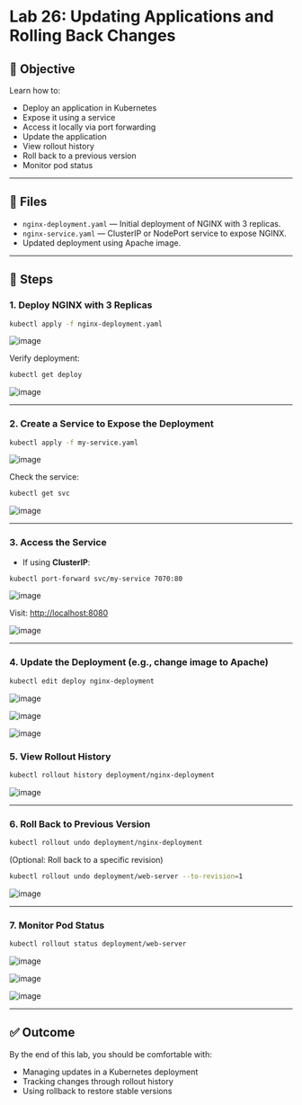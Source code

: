 # Lab 26: Updating Applications and Rolling Back Changes

## 🧪 Objective

Learn how to:
- Deploy an application in Kubernetes
- Expose it using a service
- Access it locally via port forwarding
- Update the application
- View rollout history
- Roll back to a previous version
- Monitor pod status

---

## 📁 Files

- `nginx-deployment.yaml` — Initial deployment of NGINX with 3 replicas.
- `nginx-service.yaml` — ClusterIP or NodePort service to expose NGINX.
- Updated deployment using Apache image.
  
---

## 🔧 Steps

### 1. Deploy NGINX with 3 Replicas

```bash
kubectl apply -f nginx-deployment.yaml
````
![image](https://github.com/user-attachments/assets/1cc2279e-e267-490a-b4e8-382299d1a28c)

Verify deployment:

```bash
kubectl get deploy
```
![image](https://github.com/user-attachments/assets/a9efa1c7-f771-49e3-ab80-9ef6707a3a77)

---

### 2. Create a Service to Expose the Deployment

```bash
kubectl apply -f my-service.yaml
```
![image](https://github.com/user-attachments/assets/ff2f9222-7dd2-469b-818e-901a960982e7)

Check the service:

```bash
kubectl get svc
```
![image](https://github.com/user-attachments/assets/1f6bf45d-4d6c-4f7b-8616-a5cae1660228)

---

### 3. Access the Service

* If using **ClusterIP**:

```bash
kubectl port-forward svc/my-service 7070:80
```
![image](https://github.com/user-attachments/assets/6dbcc011-510c-44c7-b38e-79fee3a14078)

Visit: [http://localhost:8080](http://localhost:8080)

![image](https://github.com/user-attachments/assets/e63c87a8-c246-4647-b6a0-5d155fb33f41)

---

### 4. Update the Deployment (e.g., change image to Apache)

```bash
kubectl edit deploy nginx-deployment 
```
![image](https://github.com/user-attachments/assets/78ce87ca-5b30-4593-9334-55a7190e5b53)

![image](https://github.com/user-attachments/assets/b53cbcc7-d3e2-4495-9587-584170228efa)

![image](https://github.com/user-attachments/assets/638c14b3-21cc-4cb0-bfec-a902ee01b5ea)

### 5. View Rollout History

```bash
kubectl rollout history deployment/nginx-deployment
```
![image](https://github.com/user-attachments/assets/b0d338c1-ea71-4052-9845-3e090dac1e0a)

---

### 6. Roll Back to Previous Version

```bash
kubectl rollout undo deployment/nginx-deployment
```
(Optional: Roll back to a specific revision)

```bash
kubectl rollout undo deployment/web-server --to-revision=1
```
![image](https://github.com/user-attachments/assets/5aade672-8128-445b-82c5-76e45aa47f6e)

---

### 7. Monitor Pod Status

```bash
kubectl rollout status deployment/web-server
```
![image](https://github.com/user-attachments/assets/812188ec-6d2e-412b-9540-5833b7b2da0e)

![image](https://github.com/user-attachments/assets/a5f6f7cd-8466-4ed8-93cd-c4b2f0f39455)

![image](https://github.com/user-attachments/assets/0656270f-3180-4f23-b804-e31fa0037b5c)

---

## ✅ Outcome

By the end of this lab, you should be comfortable with:

* Managing updates in a Kubernetes deployment
* Tracking changes through rollout history
* Using rollback to restore stable versions

```

